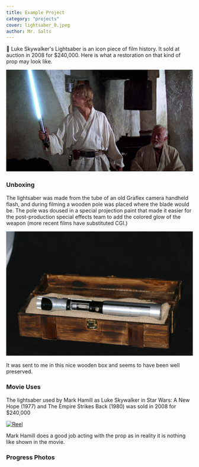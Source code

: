 ```yaml
---
title: Example Project
category: "projects"
cover: lightsaber_0.jpeg
author: Mr. Salts
---
```


:100: Luke Skywalker's Lightsaber is an icon piece of film history.  It sold at auction in 2008 for $240,000.
Here is what a restoration on that kind of prop may look like.

![lightsaber](./lightsaber_0.jpeg)

### Unboxing

The lightsaber was made from the tube of an old Graflex camera handheld flash, and during filming a wooden pole was placed where the blade would be. The pole was doused in a special projection paint that made it easier for the post-production special effects team to add the colored glow of the weapon (more recent films have substituted CGI.)

![unboxing](./unboxing.jpg)

It was sent to me in this nice wooden box and seems to have been well preserved.

### Movie Uses

The lightsaber used by Mark Hamill as Luke Skywalker in Star Wars: A New Hope (1977) and The Empire Strikes Back (1980) was sold in 2008 for $240,000

[![Reel](http://i3.ytimg.com/vi/9mnVDaQ0yYQ/hqdefault.jpg)](https://www.youtube.com/watch?v=9mnVDaQ0yYQ)

Mark Hamill does a good job acting with the prop as in reality it is nothing like shown in the movie.

### Progress Photos


